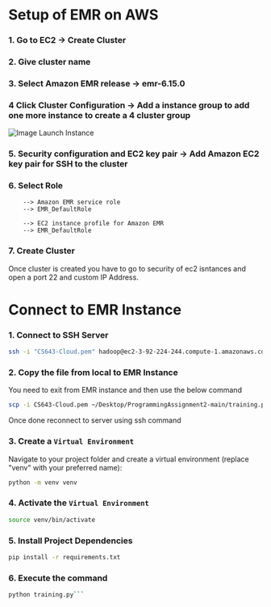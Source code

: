 # Setup of EMR on AWS

### 1. Go to EC2 -> Create Cluster

### 2. Give cluster name

### 3. Select Amazon EMR release -> emr-6.15.0

### 4 Click Cluster Configuration -> Add a instance group to add one more instance to create a 4 cluster group
![Image Launch Instance](https://github.com/dm0927/Cloud-Assignment-2/blob/main/images/Screenshot%202023-12-08%20at%201.16.04%E2%80%AFAM.png)

### 5. Security configuration and EC2 key pair -> Add Amazon EC2 key pair for SSH to the cluster

### 6. Select Role
        --> Amazon EMR service role
        --> EMR_DefaultRole

        --> EC2 instance profile for Amazon EMR
        --> EMR_DefaultRole


### 7. Create Cluster

Once cluster is created you have to go to security of ec2 isntances and open a port 22 and custom IP Address.

# Connect to EMR Instance

### 1. Connect to SSH Server

```bash
ssh -i "CS643-Cloud.pem" hadoop@ec2-3-92-224-244.compute-1.amazonaws.com
```

### 2. Copy the file from local to EMR Instance
You need to exit from EMR instance and then use the below command

```bash
scp -i CS643-Cloud.pem ~/Desktop/ProgrammingAssignment2-main/training.py ubuntu@ec2-34-207-132-95.compute-1.amazonaws.com:~/trainingModel
```

Once done reconnect to server using ssh command

### 3. Create a `Virtual Environment`

Navigate to your project folder and create a virtual environment (replace "venv" with your preferred name):

```bash
python -m venv venv
```

### 4. Activate the `Virtual Environment`

```bash
source venv/bin/activate
```

### 5. Install Project Dependencies

```bash
pip install -r requirements.txt
```

### 6. Execute the command

```bash
python training.py```